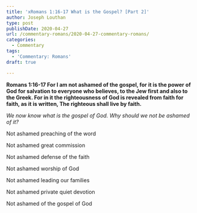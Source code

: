 ```yaml
---
title: 'xRomans 1:16-17 What is the Gospel? [Part 2]'
author: Joseph Louthan
type: post
publishDate: 2020-04-27
url: /commentary-romans/2020-04-27-commentary-romans/
categories:
  - Commentary
tags:
  - 'Commentary: Romans'
draft: true

---
```


**Romans 1:16-17 For I am not ashamed of the gospel, for it is the power of God for salvation to everyone who believes, to the Jew first and also to the Greek. For in it the righteousness of God is revealed from faith for faith, as it is written, The righteous shall live by faith.**

*We now know what is the gospel of God. Why should we not be ashamed of it?*

Not ashamed preaching of the word

Not ashamed great commission

Not ashamed defense of the faith

Not ashamed worship of God

Not ashamed leading our families

Not ashamed private quiet devotion

Not ashamed of the gospel of God